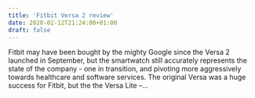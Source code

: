 ```yaml
---
title: 'Fitbit Versa 2 review'
date: 2020-02-12T21:24:00+01:00
draft: false
---
```


Fitbit may have been bought by the mighty Google since the Versa 2 launched in September, but the smartwatch still accurately represents the state of the company - one in transition, and pivoting more aggressively towards healthcare and software services. The original Versa was a huge success for Fitbit, but the the Versa Lite –…